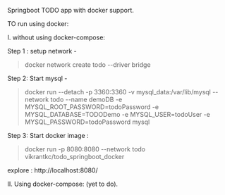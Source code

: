 Springboot TODO app with docker support. 

TO run using docker: 

I. without using docker-compose:

Step 1 : setup network -
> docker network create todo  --driver bridge

Step 2: Start mysql -
> docker run --detach -p 3360:3360 -v mysql_data:/var/lib/mysql --network todo --name demoDB  -e MYSQL_ROOT_PASSWORD=todoPassword -e MYSQL_DATABASE=TODODemo -e MYSQL_USER=todoUser -e MYSQL_PASSWORD=todoPassword mysql

Step 3: Start docker image : 
>docker run -p 8080:8080 --network todo vikrantkc/todo_springboot_docker

explore : http://localhost:8080/

II. Using docker-compose: (yet to do).


